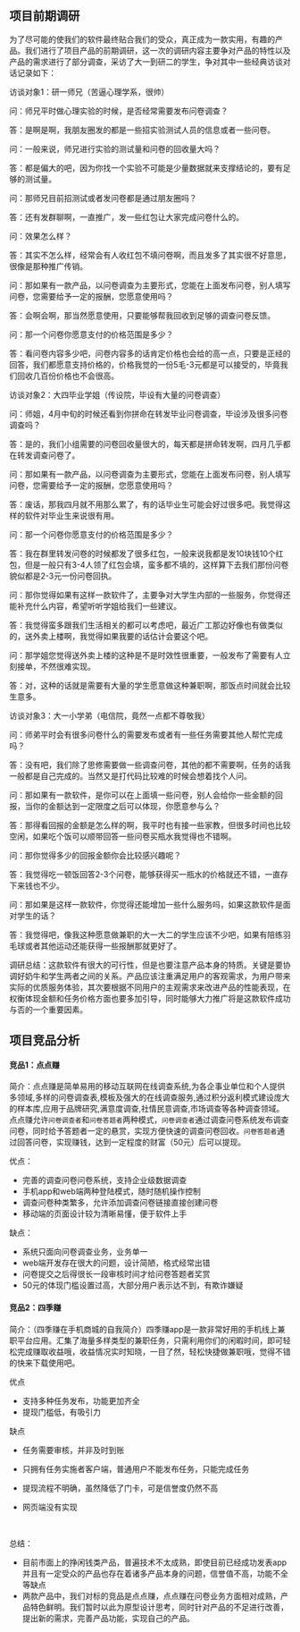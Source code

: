 ## 项目前期调研

为了尽可能的使我们的软件最终贴合我们的受众，真正成为一款实用，有趣的产品。我们进行了项目产品的前期调研，这一次的调研内容主要争对产品的特性以及产品的需求进行了部分调查，采访了大一到研二的学生，争对其中一些经典访谈对话记录如下：



访谈对象1：研一师兄（苦逼心理学系，很帅）

问：师兄平时做心理实验的时候，是否经常需要发布问卷调查？

答：是啊是啊，我朋友圈发的都是一些招实验测试人员的信息或者一些问卷。

问：一般来说，师兄进行实验的测试量和问卷的回收量大吗？

答：都是偏大的吧，因为你找一个实验不可能是少量数据就来支撑结论的，要有足够的测试量。

问：那师兄目前招测试或者发问卷都是通过朋友圈吗？

答：还有发群聊啊，一直推广，发一些红包让大家完成问卷什么的。

问：效果怎么样？

答：其实不怎么样，经常会有人收红包不填问卷啊，而且发多了其实很不好意思，很像是那种推广传销。

问：那如果有一款产品，以问卷调查为主要形式，您能在上面发布问卷，别人填写问卷，您需要给予一定的报酬，您愿意使用吗？

答：会啊会啊，那当然愿意使用，只要能够帮我回收到足够的调查问卷反馈。

问：那一个问卷你愿意支付的价格范围是多少？

答：看问卷内容多少吧，问卷内容多的话肯定价格也会给的高一点，只要是正经的回答，我们都愿意支持价格的，价格我觉的一份5毛-3元都是可以接受的，毕竟我们回收几百份价格也不会很高。

 



访谈对象2：大四毕业学姐（传设院，毕设有大量的问卷调查）

问：师姐，4月中旬的时候还看到你拼命在转发毕业问卷调查，毕设涉及很多问卷调查吗？

答：是的，我们小组需要的问卷回收量很大的，每天都是拼命转发啊，四月几乎都在转发调查问卷了。

问：那如果有一款产品，以问卷调查为主要形式，您能在上面发布问卷，别人填写问卷，您需要给予一定的报酬，您愿意使用吗？

答：废话，那我四月就不用那么累了，有的话毕业生可能会好过很多吧。我觉得这样的软件对毕业生来说很有用。

问：那一个问卷你愿意支付的价格范围是多少？

答：我在群里转发问卷的时候都发了很多红包，一般来说我都是发10块钱10个红包，但是一般只有3-4人领了红包会填，蛮多都不填的，这样算下去我们那份问卷貌似都是2-3元一份问卷回执。

问：那你觉得如果有这样一款软件了，主要争对大学生内部的一些服务，你觉得还能补充什么内容，希望听听学姐给我们一些建议。

答：我觉得蛮多跟我们生活相关的都可以考虑吧，最近广工那边好像也有做类似的，送外卖上楼啊，我觉得如果我要的话估计会要这个吧。

问：那学姐您觉得送外卖上楼的这种是不是时效性很重要，一般发布了需要有人立刻接单，不然很难实现。

答：对，这种的话就是需要有大量的学生愿意做这种兼职啊，那饭点时间就会比较生意多。



访谈对象3：大一小学弟（电信院，竟然一点都不尊敬我）

问：师弟平时会有很多问卷什么的需要发布或者有一些任务需要其他人帮忙完成吗？

答：没有吧，我们除了思修需要做一些调查问卷，其他的都不需要啊，任务的话我一般都是自己完成的。当然又是打代码比较难的时候会想着找个人问。

问：那如果有一款软件，是你可以在上面填一些问卷，别人会给你一些金额的回报，当你的金额达到一定限度之后可以体现，你愿意参与么？

答：那得看回报的金额是怎么样的啊，我平时也有接一些家教，但很多时间也比较空闲，如果吃个饭可以顺带回答一些问卷买瓶水我觉得也不错啊。

问：那你觉得多少的回报金额你会比较感兴趣呢？

答：我觉得吃一顿饭回答2-3个问卷，能够获得买一瓶水的价格就还不错，一直存下来钱也不少。

问：那如果是这样一款软件，你觉得还能增加一些什么服务吗，如果这款软件是面对学生的话？

答：我觉得吧，像我这种愿意做兼职的大一大二的学生应该不少吧，如果有陪练羽毛球或者其他运动还能获得一些报酬那就更好了。



调研总结：这款软件有很大的可行性，但是也要注意产品本身的特质。关键是要协调好奶牛和学生两者之间的关系。产品应该注重满足用户的客观需求，为用户带来实际的优质服务体验，其次要根据不同用户的主观需求来改进产品的性能表现，在权衡体现金额和任务价格方面也要多加引导，同时能够大力推广将是这款软件成功与否的一个重要因素。



## 项目竞品分析

#### 竞品1：点点赚

简介：点点赚是简单易用的移动互联网在线调查系统,为各企事业单位和个人提供多领域,多样的问卷调查表,模板及强大的在线调查服务,通过积分返利模式建设庞大的样本库,应用于品牌研究,满意度调查,社情民意调查,市场调查等各种调查领域。点点赚允许`问卷调查者`和`问卷答题者`两种模式，`问卷调查者`通过调查问卷系统发布调查问卷，同时给予答题者一定的悬赏，实现方便快速的调查问卷回收。`问卷答题者`通过回答问卷，实现赚钱，达到一定程度的财富（50元）后可以提现。

优点：

- 完善的调查问卷问卷系统，支持企业级数据调查
- 手机app和web端两种登陆模式，随时随机操作控制
- 调查问卷种类繁多，允许添加调查问卷链接直接创建问卷
- 移动端的页面设计较为清晰易懂，便于软件上手​

缺点：

- 系统只面向问卷调查业务，业务单一
- web端开发存在很大的问题，设计简陋，格式经常出错
- 问卷提交之后得很长一段审核时间才给问卷答题者奖赏
- 50元的体现门槛设置过高，大部分用户表示达不到，有欺诈嫌疑



#### 竞品2：四季赚

简介：（四季赚在手机商城的自我简介）四季赚app是一款非常好用的手机线上兼职平台应用。汇集了海量多样类型的兼职任务，只需利用你们的闲暇时间，即可轻松完成赚取收益哦，收益情况实时知晓，一目了然，轻松快捷做兼职哦，觉得不错的快来下载使用吧。

优点

- 支持多种任务发布，功能更加齐全
- 提现门槛低，有吸引力

缺点

- 任务需要审核，并非及时到账

- 只拥有任务实施者客户端，普通用户不能发布任务，只能完成任务

- 提现流程不明确，虽然降低了门卡，可是信誉度仍然不高

- 网页端没有实现

  ​

总结：

- ⽬前市⾯上的挣闲钱类产品，普遍技术不太成熟，即使目前已经成功发表app并且有一定受众的产品也存在着诸多产品本身的问题，信誉值不高，功能不全等缺点
- 两款产品中，我们对标的竞品是点点赚，点点赚在问卷业务方面相对成熟，产品特色鲜明。我们暂时以此为原型设计思考，同时针对产品的不足进行改善，提出新的需求，完善产品功能，实现自己的产品。